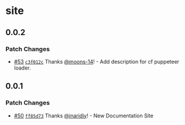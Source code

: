 # site

## 0.0.2

### Patch Changes

- [#53](https://github.com/inaridiy/webforai/pull/53) [`c3f012c`](https://github.com/inaridiy/webforai/commit/c3f012ca740ef33538ca5d4874277008daf5c5a1) Thanks [@moons-14](https://github.com/moons-14)! - Add description for cf puppeteer loader.

## 0.0.1

### Patch Changes

- [#50](https://github.com/inaridiy/webforai/pull/50) [`ff85d73`](https://github.com/inaridiy/webforai/commit/ff85d73a6d64a52a990b031f50430fe2956c5f2f) Thanks [@inaridiy](https://github.com/inaridiy)! - New Documentation Site
